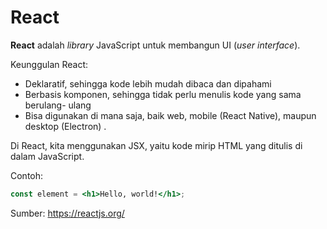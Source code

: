 # React

**React** adalah _library_ JavaScript untuk membangun UI (_user interface_).   
 
Keunggulan React:
- Deklaratif, sehingga kode lebih mudah dibaca dan dipahami
- Berbasis komponen, sehingga tidak perlu menulis kode yang sama berulang-
ulang
- Bisa digunakan di mana saja, baik web, mobile (React Native), maupun desktop
(Electron) .  

Di React, kita menggunakan JSX, yaitu kode mirip HTML yang ditulis di dalam
JavaScript.         

Contoh:

```jsx
const element = <h1>Hello, world!</h1>;
```
Sumber: https://reactjs.org/
